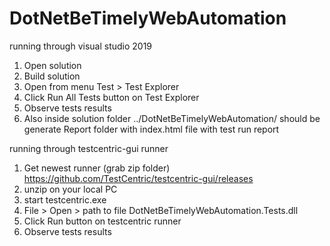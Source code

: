 # DotNetBeTimelyWebAutomation
running through visual studio 2019
1. Open solution
2. Build solution
3. Open from menu Test > Test Explorer
4. Click Run All Tests button on Test Explorer
6. Observe tests results
7. Also inside solution folder ../DotNetBeTimelyWebAutomation/ should be generate Report folder with index.html file with test run report

running through testcentric-gui runner
1. Get newest runner (grab zip folder) https://github.com/TestCentric/testcentric-gui/releases
2. unzip on your local PC
3. start testcentric.exe
4. File > Open > path to file DotNetBeTimelyWebAutomation.Tests.dll
5. Click Run button on testcentric runner
6. Observe tests results
